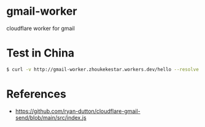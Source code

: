 # gmail-worker
cloudflare worker for gmail

# Test in China

```sh
$ curl -v http://gmail-worker.zhoukekestar.workers.dev/hello --resolve gmail-worker.zhoukekestar.workers.dev:80:172.64.80.2
```

# References

* https://github.com/ryan-dutton/cloudflare-gmail-send/blob/main/src/index.js